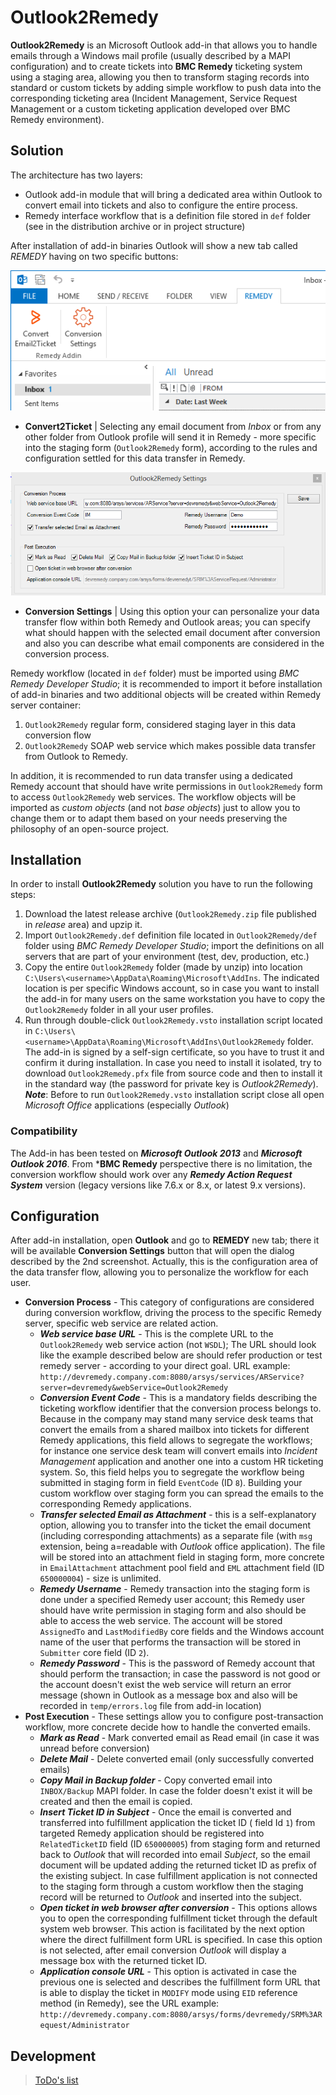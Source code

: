 # Outlook2Remedy

**Outlook2Remedy** is an Microsoft Outlook add-in that allows you to handle emails 
through a Windows mail profile (usually described by a MAPI configuration) and to 
create tickets into **BMC Remedy** ticketing system using a staging area, allowing 
you then to transform staging records into standard or custom tickets by adding simple 
workflow to push data into the corresponding ticketing area (Incident Management, 
Service Request Management or a custom ticketing application developed over BMC Remedy
environment).


## Solution
The architecture has two layers: 
 - Outlook add-in module that will bring a dedicated area within Outlook to convert
   email into tickets and also to configure the entire process.
 - Remedy interface workflow that is a definition file stored in `def` folder (see 
   in the distribution archive or in project structure) 

After installation of add-in binaries Outlook will show a new tab called _REMEDY_ 
having on two specific buttons:

![Outlook2Remedy Outlook Add-in - Actions Area](doc/outlook.png)
 
 * **Convert2Ticket** | Selecting any email document from _Inbox_ or from any other 
 folder from Outlook profile will send it in Remedy - more specific into the staging 
 form (`Outlook2Remedy` form), according to the rules and configuration settled for
 this data transfer in Remedy.
 
![Outlook2Remedy Outlook Add-in - Configuration Area](doc/configuration.png)
 
 * **Conversion Settings** | Using this option your can personalize your data transfer 
 flow within both Remedy and Outlook areas; you can specify what should happen with 
 the selected email document after conversion and also you can describe what email
 components are considered in the conversion process.


Remedy workflow (located in `def` folder) must be imported using _BMC Remedy Developer 
Studio_; it is recommended to import it before installation of add-in binaries and two 
additional objects will be created within Remedy server container:
 1. `Outlook2Remedy` regular form, considered staging layer in this data conversion flow
 2. `Outlook2Remedy` SOAP web service which makes possible data transfer from Outlook to Remedy.

In addition, it is recommended to run data transfer using a dedicated Remedy account that 
should have write permissions in `Outlook2Remedy` form to access `Outlook2Remedy` 
web services.
The workflow objects will be imported as _custom objects_ (and not _base objects_) just to allow
you to change them or to adapt them based on your needs preserving the philosophy of an open-source 
project.


## Installation
In order to install **Outlook2Remedy** solution you have to run the following steps:
 1. Download the latest release archive (`Outlook2Remedy.zip` file published in _release_ area)
    and upzip it.
 2. Import `Outlook2Remedy.def` definition file located in `Outlook2Remedy/def` folder using 
    _BMC Remedy Developer Studio_; import the definitions on all servers that are part of your
	environment (test, dev, production, etc.)
 3. Copy the entire `Outlook2Remedy` folder	(made by unzip) into location
    `C:\Users\<username>\AppData\Roaming\Microsoft\AddIns`. The indicated location is per 
	specific Windows account, so in case you want to install the add-in for many users on 
	the same workstation you have to copy the `Outlook2Remedy` folder in all your user profiles.
 4. Run through double-click `Outlook2Remedy.vsto` installation script located in 
    `C:\Users\<username>\AppData\Roaming\Microsoft\AddIns\Outlook2Remedy` folder. The add-in is 
	signed by a self-sign certificate, so you have to trust it and confirm it during installation.
	In case you need to install it isolated, try to download  `Outlook2Remedy.pfx` file from 
	source code and then to install it in the standard way (the password for private key is 
	_Outlook2Remedy_).
	***Note***: Before to run `Outlook2Remedy.vsto` installation script close all open 
	_Microsoft Office_ applications (especially _Outlook_)

### Compatibility
The Add-in has been tested on ***Microsoft Outlook 2013*** and ***Microsoft Outlook 2016***.
From ***BMC Remedy** perspective there is no limitation, the conversion workflow should work 
over any ***Remedy Action Request System*** version (legacy versions like 7.6.x or 8.x, or 
latest 9.x versions).


## Configuration
After add-in installation, open **Outlook** and go to **REMEDY** new tab; there it will be 
available **Conversion Settings** button that will open the dialog described by the 2nd 
screenshot. Actually, this is the configuration area of the data transfer flow, allowing you to
personalize the workflow for each user.

 * **Conversion Process** - This category of configurations are considered during conversion
   workflow, driving the process to the specific Remedy server, specific web service are related action.
   * ***Web service base URL*** - This is the complete URL to the `Outlook2Remedy` web service
     action (not `WSDL`); The URL should look like the example described below are should refer 
     production or test remedy server - according to your direct goal.
     URL example: `http://devremedy.company.com:8080/arsys/services/ARService?server=devremedy&webService=Outlook2Remedy`
   * ***Conversion Event Code*** - This is a mandatory fields describing the ticketing workflow identifier
     that the conversion process belongs to. Because in the company may stand many service desk teams that  
	 convert the emails from a shared mailbox into tickets for different Remedy applications, this 
	 field allows to segregate the workflows; for instance one service desk team will convert emails into
	 _Incident Management_ application and another one into a custom HR ticketing system. So, this field helps
	 you to segregate the workflow being submitted in staging form in field `EventCode` (ID `8`). Building your 
	 custom workflow over staging form you can spread the emails to the corresponding Remedy applications. 
   * ***Transfer selected Email as Attachment*** - this is a self-explanatory option, allowing you to transfer
     into the ticket the email document (including corresponding attachments) as a separate file (with `msg` 
	 extension, being a=readable with _Outlook_ office application). The file will be stored into an attachment 
	 field in staging form, more concrete in `EmailAttachment` attachment pool field and `EML` attachment field 
	 (ID `650000004`) - size is unlimited.
   * ***Remedy Username*** - Remedy transaction into the staging form is done under a specified Remedy user 
     account; this Remedy user should have write permission in staging form and also should be able to access the
	 web service. The account will be stored `AssignedTo` and `LastModifiedBy` core fields and the Windows account
	 name of the user that performs the transaction will be stored in `Submitter` core field (ID `2`).
   * ***Remedy Password*** - This is the password of Remedy account that should perform the transaction; in case 
     the password is not good or the account doesn't exist the web service will return an error message (shown in
	 Outlook as a message box and also will be recorded in `temp/errors.log` file from add-in location)
 * **Post Execution** - These settings allow you to configure post-transaction workflow, more concrete decide how
   to handle the converted emails.
   * ***Mark as Read*** - Mark converted email as Read email (in case it was unread before conversion)
   * ***Delete Mail*** - Delete converted email (only successfully converted emails)
   * ***Copy Mail in Backup folder*** - Copy converted email into `INBOX/Backup` MAPI folder. In case the folder
     doesn't exist it will be created and then the email is copied.
   * ***Insert Ticket ID in Subject*** - Once the email is converted and transferred into fulfillment application
     the ticket ID ( field Id `1`) from targeted Remedy application should be registered into `RelatedTicketID` 
	 field (ID `650000005`) from staging form and returned back to _Outlook_ that will recorded into email 
	 _Subject_, so the email document will be updated adding the returned ticket ID as prefix of the existing subject.
	 In case fulfillment application is not connected to the staging form through a custom workflow then the staging 
	 record will be returned to _Outlook_ and inserted into the subject.
   * ***Open ticket in web browser after conversion*** - This options allows you to open the corresponding fulfillment
     ticket through the default system web browser. This action is facilitated by the next option where the direct
     fulfillment form URL is specified. In case this option is not selected, after email conversion _Outlook_ will 
	 display a message box with the returned ticket ID.
   * ***Application console URL*** - This option is activated in case the previous one is selected and describes the
     fulfillment form URL that is able to display the ticket in `MODIFY` mode using `EID` reference method (in Remedy), 
	 see the URL example: `http://devremedy.company.com:8080/arsys/forms/devremedy/SRM%3ARequest/Administrator`


## Development

> [ToDo's list](doc/todo.md)